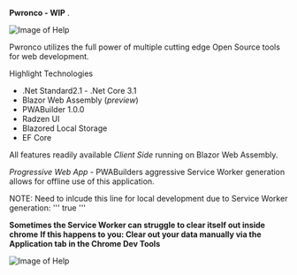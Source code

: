  **Pwronco - WIP** . 
 
 ![Image of Help](https://i.imgur.com/74oFW4t.png)

Pwronco utilizes the full power of multiple cutting edge Open Source tools for web development.

Highlight Technologies

* .Net Standard2.1 - .Net Core 3.1
* Blazor Web Assembly (*preview*)
* PWABuilder 1.0.0
* Radzen UI
* Blazored Local Storage
* EF Core

All features readily available *Client Side* running on Blazor Web Assembly.

*Progressive Web App* - 
PWABuilders aggressive Service Worker generation allows for offline use of this application.


NOTE: 
Need to inlcude this line for local development due to Service Worker generation: 
'''
<ServiceWorkerForce>true</ServiceWorkerForce>
'''

**Sometimes the Service Worker can struggle to clear itself out inside chrome**
**If this happens to you: Clear out your data manually via the Application tab in the Chrome Dev Tools**

![Image of Help](https://i.imgur.com/zj08Cmc.png)


